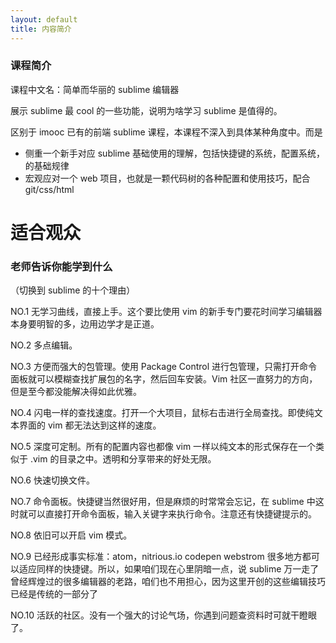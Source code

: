 ```yaml
---
layout: default
title: 内容简介
---
```



### 课程简介

课程中文名：简单而华丽的 sublime 编辑器

展示 sublime 最 cool 的一些功能，说明为啥学习 sublime 是值得的。



区别于 imooc 已有的前端 sublime 课程，本课程不深入到具体某种角度中。而是
- 侧重一个新手对应 sublime 基础使用的理解，包括快捷键的系统，配置系统，的基础规律
- 宏观应对一个 web 项目，也就是一颗代码树的各种配置和使用技巧，配合 git/css/html


# 适合观众


### 老师告诉你能学到什么
（切换到 sublime 的十个理由）

NO.1 无学习曲线，直接上手。这个要比使用 vim 的新手专门要花时间学习编辑器本身要明智的多，边用边学才是正道。

NO.2 多点编辑。

NO.3 方便而强大的包管理。使用 Package Control 进行包管理，只需打开命令面板就可以模糊查找扩展包的名字，然后回车安装。Vim 社区一直努力的方向，但是至今都没能解决得如此优雅。

NO.4 闪电一样的查找速度。打开一个大项目，鼠标右击进行全局查找。即使纯文本界面的 vim 都无法达到这样的速度。

NO.5 深度可定制。所有的配置内容也都像 vim 一样以纯文本的形式保存在一个类似于 .vim 的目录之中。透明和分享带来的好处无限。

NO.6 快速切换文件。

NO.7 命令面板。快捷键当然很好用，但是麻烦的时常常会忘记，在 sublime 中这时就可以直接打开命令面板，输入关键字来执行命令。注意还有快捷键提示的。

NO.8 依旧可以开启 vim 模式。

NO.9 已经形成事实标准：atom，nitrious.io codepen webstrom 很多地方都可以适应同样的快捷键。所以，如果咱们现在心里阴暗一点，说 sublime 万一走了曾经辉煌过的很多编辑器的老路，咱们也不用担心，因为这里开创的这些编辑技巧已经是传统的一部分了

NO.10 活跃的社区。没有一个强大的讨论气场，你遇到问题查资料时可就干瞪眼了。


